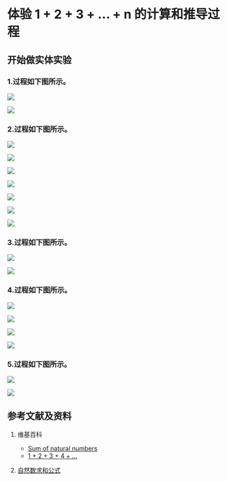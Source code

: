 ﻿# 体验 1 + 2 + 3 + ... + n 的计算和推导过程

## 开始做实体实验

### 1.过程如下图所示。

![](/images/数论/体验1+2+3+...+n的计算和推导过程/1a1.jpg)

![](/images/数论/体验1+2+3+...+n的计算和推导过程/1a2.jpg)

### 2.过程如下图所示。

![](/images/数论/体验1+2+3+...+n的计算和推导过程/2a1.jpg)

![](/images/数论/体验1+2+3+...+n的计算和推导过程/2a2.jpg)

![](/images/数论/体验1+2+3+...+n的计算和推导过程/2a3.jpg)

![](/images/数论/体验1+2+3+...+n的计算和推导过程/2a4.jpg)

![](/images/数论/体验1+2+3+...+n的计算和推导过程/2a5.jpg)

![](/images/数论/体验1+2+3+...+n的计算和推导过程/2b1.jpg)

![](/images/数论/体验1+2+3+...+n的计算和推导过程/2b2.jpg)

### 3.过程如下图所示。

![](/images/数论/体验1+2+3+...+n的计算和推导过程/3a1.jpg)

![](/images/数论/体验1+2+3+...+n的计算和推导过程/3a2.jpg)

### 4.过程如下图所示。

![](/images/数论/体验1+2+3+...+n的计算和推导过程/4a1.jpg)

![](/images/数论/体验1+2+3+...+n的计算和推导过程/4a2.jpg)

![](/images/数论/体验1+2+3+...+n的计算和推导过程/4a3.jpg)

![](/images/数论/体验1+2+3+...+n的计算和推导过程/4a4.jpg)

### 5.过程如下图所示。

![](/images/数论/体验1+2+3+...+n的计算和推导过程/5a1.jpg)

![](/images/数论/体验1+2+3+...+n的计算和推导过程/5a2.jpg)

## 参考文献及资料

1. 维基百科
	- [Sum of natural numbers](https://en.wikipedia.org/wiki/1_%2B_2_%2B_3_%2B_4_%2B_%E2%8B%AF) 
	- [1 + 2 + 3 + 4 + …](https://zh.wikipedia.org/wiki/1_%2B_2_%2B_3_%2B_4_%2B_%E2%80%A6) 

2. [自然数求和公式](https://baike.baidu.com/item/%E8%87%AA%E7%84%B6%E6%95%B0%E6%B1%82%E5%92%8C%E5%85%AC%E5%BC%8F/1574897)